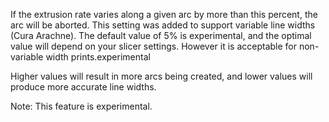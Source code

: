 If the extrusion rate varies along a given arc by more than this percent, the arc will be aborted.  This setting was added to support variable line widths (Cura Arachne).  The default value of 5% is experimental, and the optimal value will depend on your slicer settings.  However it is acceptable for non-variable width prints.experimental

Higher values will result in more arcs being created, and lower values will produce more accurate line widths.

Note:  This feature is experimental.